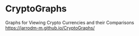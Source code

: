 # CryptoGraphs
 Graphs for Viewing Crypto Currencies and their Comparisons
https://jarrodm-m.github.io/CryptoGraphs/
